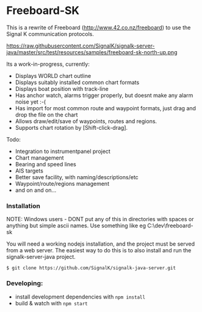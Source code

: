 Freeboard-SK
============

This is a rewrite of Freeboard (http://www.42.co.nz/freeboard) to use the Signal K communication protocols.

https://raw.githubusercontent.com/SignalK/signalk-server-java/master/src/test/resources/samples/freeboard-sk-north-up.png

Its a work-in-progress, currently:

 * Displays WORLD chart outline
 * Displays suitably installed common chart formats
 * Displays boat position with track-line
 * Has anchor watch, alarms trigger properly, but doesnt make any alarm noise yet :-(
 * Has import for most common route and waypoint formats, just drag and drop the file on the chart
 * Allows draw/edit/save of waypoints, routes and regions.
 * Supports chart rotation by [Shift-click-drag].

Todo:
 * Integration to instrumentpanel project
 * Chart management
 * Bearing and speed lines
 * AIS targets
 * Better save facility, with naming/descriptions/etc
 * Waypoint/route/regions management
 * and on and on...

### Installation

NOTE: Windows users - DONT put any of this in directories with spaces or anything but simple ascii names. Use something like eg C:\dev\freeboard-sk

You will need a working nodejs installation, and the project must be served from a web server. The easiest way to do this is to also install and run the signalk-server-java project.

```shell
$ git clone https://github.com/SignalK/signalk-java-server.git
```

### Developing:

 * install development dependencies with `npm install`
 * build & watch with `npm start`
 